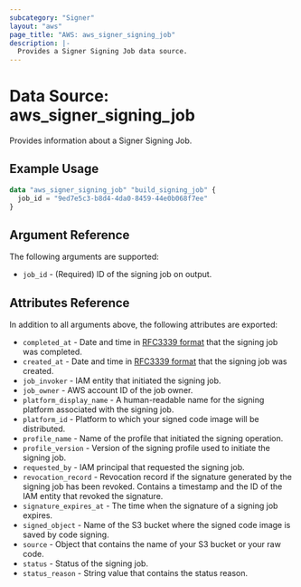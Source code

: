 ```yaml
---
subcategory: "Signer"
layout: "aws"
page_title: "AWS: aws_signer_signing_job"
description: |-
  Provides a Signer Signing Job data source.
---
```


# Data Source: aws_signer_signing_job

Provides information about a Signer Signing Job.

## Example Usage

```terraform
data "aws_signer_signing_job" "build_signing_job" {
  job_id = "9ed7e5c3-b8d4-4da0-8459-44e0b068f7ee"
}
```

## Argument Reference

The following arguments are supported:

* `job_id` - (Required) ID of the signing job on output.

## Attributes Reference

In addition to all arguments above, the following attributes are exported:

* `completed_at` - Date and time in [RFC3339 format](https://tools.ietf.org/html/rfc3339#section-5.8) that the signing job was completed.
* `created_at` - Date and time in [RFC3339 format](https://tools.ietf.org/html/rfc3339#section-5.8) that the signing job was created.
* `job_invoker` - IAM entity that initiated the signing job.
* `job_owner` - AWS account ID of the job owner.
* `platform_display_name` - A human-readable name for the signing platform associated with the signing job.
* `platform_id` - Platform to which your signed code image will be distributed.
* `profile_name` - Name of the profile that initiated the signing operation.
* `profile_version` - Version of the signing profile used to initiate the signing job.
* `requested_by` - IAM principal that requested the signing job.
* `revocation_record` - Revocation record if the signature generated by the signing job has been revoked. Contains a timestamp and the ID of the IAM entity that revoked the signature.
* `signature_expires_at` - The time when the signature of a signing job expires.
* `signed_object` - Name of the S3 bucket where the signed code image is saved by code signing.
* `source` - Object that contains the name of your S3 bucket or your raw code.
* `status` - Status of the signing job.
* `status_reason` - String value that contains the status reason.
